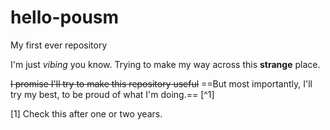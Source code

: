 # hello-pousm
My first ever repository

I'm just *vibing* you know.
Trying to make my way across this **strange** place.

~~I promise I'll try to make this repository useful~~
==But most importantly, I'll try my best, to be proud of what I'm doing.== [^1]

[1] Check this after one or two years.
